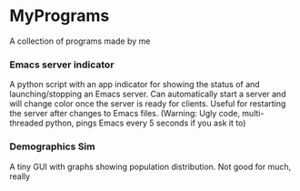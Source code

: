 # MyPrograms
A collection of programs made by me

### Emacs server indicator
A python script with an app indicator for showing the status of and launching/stopping an Emacs server. Can automatically start a server and will change color once the server is ready for clients. Useful for restarting the server after changes to Emacs files. (Warning: Ugly code, multi-threaded python, pings Emacs every 5 seconds if you ask it to)

### Demographics Sim
A tiny GUI with graphs showing population distribution. Not good for much, really
